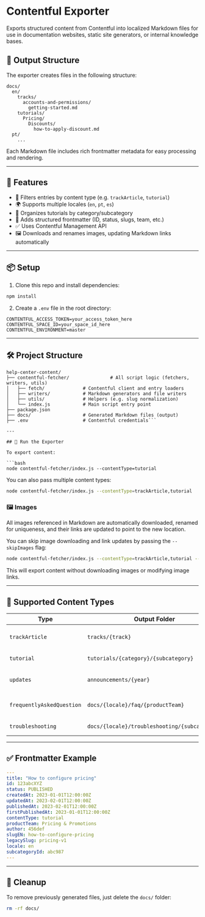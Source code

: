 # Contentful Exporter

Exports structured content from Contentful into localized Markdown files for use in documentation websites, static site generators, or internal knowledge bases.

## 📂 Output Structure

The exporter creates files in the following structure:

```
docs/
  en/
    tracks/
      accounts-and-permissions/
        getting-started.md
    tutorials/
      Pricing/
        Discounts/
          how-to-apply-discount.md
  pt/
    ...
```

Each Markdown file includes rich frontmatter metadata for easy processing and rendering.

---

## 🚀 Features

- 🔎 Filters entries by content type (e.g. `trackArticle`, `tutorial`)
- 🌍 Supports multiple locales (`en`, `pt`, `es`)
- 📁 Organizes tutorials by category/subcategory
- 🧾 Adds structured frontmatter (ID, status, slugs, team, etc.)
- ✅ Uses Contentful Management API
- 🖼️ Downloads and renames images, updating Markdown links automatically

---

## 📦 Setup

1. Clone this repo and install dependencies:

```bash
npm install
```

2. Create a `.env` file in the root directory:

```env
CONTENTFUL_ACCESS_TOKEN=your_access_token_here
CONTENTFUL_SPACE_ID=your_space_id_here
CONTENTFUL_ENVIRONMENT=master
```

---

## 🛠️ Project Structure

```
help-center-content/
├── contentful-fetcher/               # All script logic (fetchers, writers, utils)
│   ├── fetch/              # Contentful client and entry loaders
│   ├── writers/            # Markdown generators and file writers
│   ├── utils/              # Helpers (e.g. slug normalization)
│   └── index.js            # Main script entry point
├── package.json
├── docs/                   # Generated Markdown files (output)
├── .env                    # Contentful credentials```

---

## 🧪 Run the Exporter

To export content:

```bash
node contentful-fetcher/index.js --contentType=tutorial
```

You can also pass multiple content types:

```bash
node contentful-fetcher/index.js --contentType=trackArticle,tutorial
```

### 🖼️ Images

All images referenced in Markdown are automatically downloaded, renamed for uniqueness, and their links are updated to point to the new location. 

You can skip image downloading and link updates by passing the `--skipImages` flag:

```bash
node contentful-fetcher/index.js --contentType=trackArticle,tutorial --skipImages
```

This will export content without downloading images or modifying image links.

---

## 🧾 Supported Content Types

| Type                      | Output Folder                                 | Nested?             |
| ------------------------- | --------------------------------------------- | ------------------- |
| `trackArticle`            | `tracks/{track}`                              | ✅ grouped by track |
| `tutorial`                | `tutorials/{category}/{subcategory}`          | ✅ grouped          |
| `updates`                 | `announcements/{year}`                        | ✅ grouped by year  |
| `frequentlyAskedQuestion` | `docs/{locale}/faq/{productTeam}`             | ✅ grouped by team  |
| `troubleshooting`         | `docs/{locale}/troubleshooting/{subcategory}` | ✅ grouped          |

---

## ✅ Frontmatter Example

```yaml
---
title: "How to configure pricing"
id: 123abcXYZ
status: PUBLISHED
createdAt: 2023-01-01T12:00:00Z
updatedAt: 2023-02-01T12:00:00Z
publishedAt: 2023-02-01T12:00:00Z
firstPublishedAt: 2023-01-01T12:00:00Z
contentType: tutorial
productTeam: Pricing & Promotions
author: 456def
slugEN: how-to-configure-pricing
legacySlug: pricing-v1
locale: en
subcategoryId: abc987
---
```

---

## 🧼 Cleanup

To remove previously generated files, just delete the `docs/` folder:

```bash
rm -rf docs/
```
